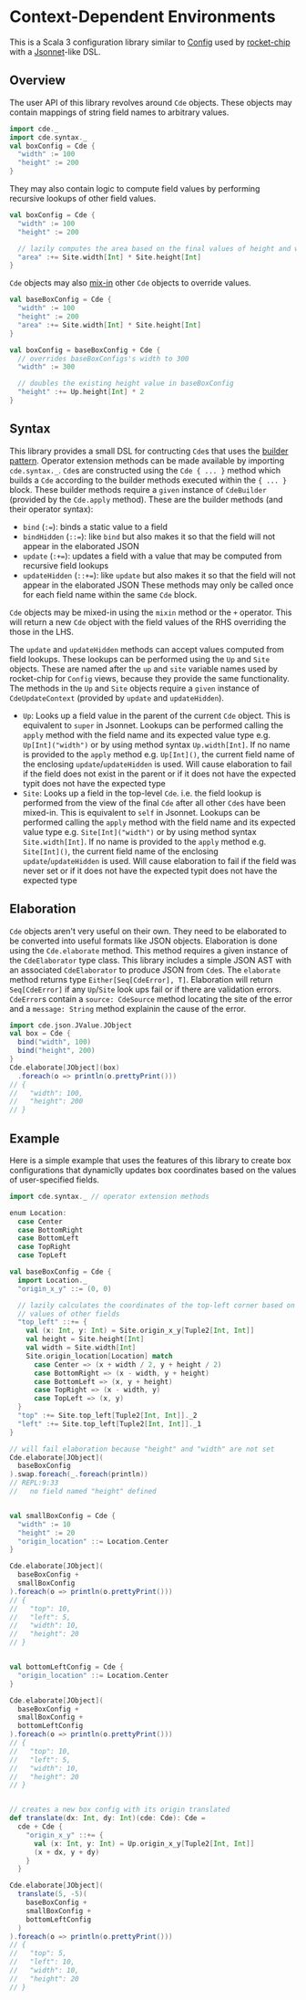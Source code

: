 # Context-Dependent Environments

This is a Scala 3 configuration library similar to
[Config](https://github.com/chipsalliance/api-config-chipsalliance) used by
[rocket-chip](https://github.com/chipsalliance/rocket-chip) with a
[Jsonnet](https://jsonnet.org/)-like DSL.

## Overview
The user API of this library revolves around `Cde` objects. These objects may
contain mappings of string field names to arbitrary values.
```scala
import cde._
import cde.syntax._
val boxConfig = Cde {
  "width" := 100
  "height" := 200
}
```

They may also contain logic to compute field values by performing recursive
lookups of other field values.
```scala
val boxConfig = Cde {
  "width" := 100
  "height" := 200

  // lazily computes the area based on the final values of height and width
  "area" :+= Site.width[Int] * Site.height[Int]
}
```

`Cde` objects may also [mix-in](http://www.bracha.org/oopsla90.pdf) other `Cde`
objects to override values.
```scala
val baseBoxConfig = Cde {
  "width" := 100
  "height" := 200
  "area" :+= Site.width[Int] * Site.height[Int]
}

val boxConfig = baseBoxConfig + Cde {
  // overrides baseBoxConfigs's width to 300
  "width" := 300

  // doubles the existing height value in baseBoxConfig
  "height" :+= Up.height[Int] * 2
}
```

## Syntax
This library provides a small DSL for contructing `Cde`s that uses the [builder
pattern](https://dotty.epfl.ch/docs/reference/contextual/context-functions.html#example-builder-pattern).
Operator extension methods can be made available by importing `cde.syntax._`.
`Cde`s are constructed using the `Cde { ... }` method which builds a `Cde`
according to the builder methods executed within the `{ ... }` block. These
builder methods require a `given` instance of `CdeBuilder` (provided by the
`Cde.apply` method). These are the builder methods (and their operator syntax):
- `bind` (`:=`): binds a static value to a field
- `bindHidden` (`::=`): like `bind` but also makes it so that the field will
  not appear in the elaborated JSON
- `update` (`:+=`): updates a field with a value that may be computed from
  recursive field lookups
- `updateHidden` (`::+=`): like `update` but also makes it so that the field
  will not appear in the elaborated JSON
These methods may only be called once for each field name within the same `Cde`
block.

`Cde` objects may be mixed-in using the `mixin` method or the `+` operator.
This will return a new `Cde` object with the field values of the RHS overriding
the those in the LHS.

The `update` and `updateHidden` methods can accept values computed from field
lookups. These lookups can be performed using the `Up` and `Site` objects.
These are named after the `up` and `site` variable names used by rocket-chip
for `Config` views, because they provide the same functionality. The methods in
the `Up` and `Site` objects require a `given` instance of `CdeUpdateContext`
(provided by `update` and `updateHidden`).
- `Up`: Looks up a field value in the parent of the current `Cde` object. This
  is equivalent to `super` in Jsonnet.  Lookups can be performed calling the
  `apply` method with the field name and its expected value type e.g.
  `Up[Int]("width")` or by using method syntax `Up.width[Int]`. If no name is
  provided to the `apply` method e.g.  `Up[Int]()`, the current field name of
  the enclosing `update`/`updateHidden` is used. Will cause elaboration to fail
  if the field does not exist in the parent or if it does not have the expected
  typit does not have the expected type
- `Site`: Looks up a field in the top-level `Cde`. i.e. the field lookup is
  performed from the view of the final `Cde` after all other `Cde`s have been
  mixed-in. This is equivalent to `self` in Jsonnet. Lookups can be performed
  calling the `apply` method with the field name and its expected value type
  e.g. `Site[Int]("width")` or by using method syntax `Site.width[Int]`.  If no
  name is provided to the `apply` method e.g.  `Site[Int]()`, the current field
  name of the enclosing `update`/`updateHidden` is used. Will cause elaboration
  to fail if the field was never set or if it does not have the expected typit
  does not have the expected type

## Elaboration
`Cde` objects aren't very useful on their own. They need to be elaborated to be
converted into useful formats like JSON objects. Elaboration is done using the
`Cde.elaborate` method. This method requires a given instance of the
`CdeElaborator` type class. This library includes a simple JSON AST with an
associated `CdeElaborator` to produce JSON from `Cde`s. The `elaborate` method
returns type `Either[Seq[CdeError], T]`. Elaboration will return
`Seq[CdeError]` if any `Up`/`Site` look ups fail or if there are validation
errors. `CdeError`s contain a `source: CdeSource` method locating the site of
the error and a `message: String` method explainin the cause of the error.
```scala
import cde.json.JValue.JObject
val box = Cde {
  bind("width", 100)
  bind("height", 200)
}
Cde.elaborate[JObject](box)
  .foreach(o => println(o.prettyPrint()))
// {
//   "width": 100,
//   "height": 200
// }
```

## Example
Here is a simple example that uses the features of this library to create box
configurations that dynamiclly updates box coordinates based on the values of
user-specified fields.

```scala
import cde.syntax._ // operator extension methods

enum Location:
  case Center
  case BottomRight
  case BottomLeft
  case TopRight
  case TopLeft

val baseBoxConfig = Cde {
  import Location._
  "origin_x_y" ::= (0, 0)

  // lazily calculates the coordinates of the top-left corner based on the
  // values of other fields
  "top_left" ::+= {
    val (x: Int, y: Int) = Site.origin_x_y[Tuple2[Int, Int]]
    val height = Site.height[Int]
    val width = Site.width[Int]
    Site.origin_location[Location] match
      case Center => (x + width / 2, y + height / 2)
      case BottomRight => (x - width, y + height)
      case BottomLeft => (x, y + height)
      case TopRight => (x - width, y)
      case TopLeft => (x, y)
  }
  "top" :+= Site.top_left[Tuple2[Int, Int]]._2
  "left" :+= Site.top_left[Tuple2[Int, Int]]._1
}

// will fail elaboration because "height" and "width" are not set
Cde.elaborate[JObject](
  baseBoxConfig
).swap.foreach(_.foreach(println))
// REPL:9:33
//   no field named "height" defined


val smallBoxConfig = Cde {
  "width" := 10
  "height" := 20
  "origin_location" ::= Location.Center
}

Cde.elaborate[JObject](
  baseBoxConfig +
  smallBoxConfig
).foreach(o => println(o.prettyPrint()))
// {
//   "top": 10,
//   "left": 5,
//   "width": 10,
//   "height": 20
// }


val bottomLeftConfig = Cde {
  "origin_location" ::= Location.Center
}

Cde.elaborate[JObject](
  baseBoxConfig +
  smallBoxConfig +
  bottomLeftConfig
).foreach(o => println(o.prettyPrint()))
// {
//   "top": 10,
//   "left": 5,
//   "width": 10,
//   "height": 20
// }


// creates a new box config with its origin translated
def translate(dx: Int, dy: Int)(cde: Cde): Cde =
  cde + Cde {
    "origin_x_y" ::+= {
      val (x: Int, y: Int) = Up.origin_x_y[Tuple2[Int, Int]]
      (x + dx, y + dy)
    }
  }

Cde.elaborate[JObject](
  translate(5, -5)(
    baseBoxConfig +
    smallBoxConfig +
    bottomLeftConfig
  )
).foreach(o => println(o.prettyPrint()))
// {
//   "top": 5,
//   "left": 10,
//   "width": 10,
//   "height": 20
// }
```
